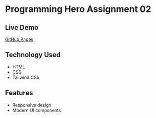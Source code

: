 # Programming Hero Assignment 02

## Live Demo
[GitHub Pages](https://haniumjoli.github.io/ph_Assignment2/)

## Technology Used

- HTML
- CSS
- Tailwind CSS

## Features

- Responsive design
- Modern UI components
